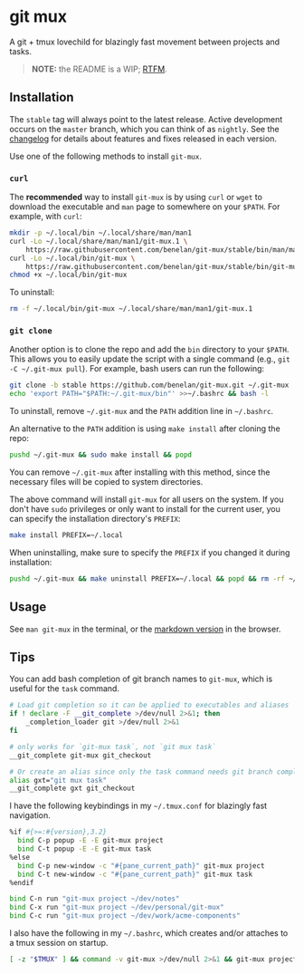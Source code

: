 # git mux

A git + tmux lovechild for blazingly fast movement between projects and tasks.

> **NOTE:** the README is a WIP; [RTFM](./docs/MANUAL.md).

## Installation

The `stable` tag will always point to the latest release. Active development
occurs on the `master` branch, which you can think of as `nightly`. See the
[changelog](./CHANGELOG.md) for details about features and fixes released in
each version.

Use one of the following methods to install `git-mux`.

### `curl`

The **recommended** way to install `git-mux` is by using `curl` or `wget` to download
the executable and `man` page to somewhere on your `$PATH`. For example, with
`curl`:

```sh
mkdir -p ~/.local/bin ~/.local/share/man/man1
curl -Lo ~/.local/share/man/man1/git-mux.1 \
    https://raw.githubusercontent.com/benelan/git-mux/stable/bin/man/man1/git-mux.1
curl -Lo ~/.local/bin/git-mux \
    https://raw.githubusercontent.com/benelan/git-mux/stable/bin/git-mux
chmod +x ~/.local/bin/git-mux
```

To uninstall:

```sh
rm -f ~/.local/bin/git-mux ~/.local/share/man/man1/git-mux.1
```

### `git clone`

Another option is to clone the repo and add the `bin` directory to your `$PATH`.
This allows you to easily update the script with a single command (e.g.,
`git -C ~/.git-mux pull`). For example, bash users can run the following:

```sh
git clone -b stable https://github.com/benelan/git-mux.git ~/.git-mux
echo 'export PATH="$PATH:~/.git-mux/bin"' >>~/.bashrc && bash -l
```

To uninstall, remove `~/.git-mux` and the `PATH` addition line in `~/.bashrc`.

An alternative to the `PATH` addition is using `make install` after cloning the
repo:

```sh
pushd ~/.git-mux && sudo make install && popd
```

You can remove `~/.git-mux` after installing with this method, since the
necessary files will be copied to system directories.

The above command will install `git-mux` for all users on the system. If you
don't have `sudo` privileges or only want to install for the current user, you
can specify the installation directory's `PREFIX`:

```sh
make install PREFIX=~/.local
```

When uninstalling, make sure to specify the `PREFIX` if you changed it during
installation:

```sh
pushd ~/.git-mux && make uninstall PREFIX=~/.local && popd && rm -rf ~/.git-mux
```

## Usage

See `man git-mux` in the terminal, or the [markdown version](./docs/MANUAL.md)
in the browser.

## Tips

You can add bash completion of git branch names to `git-mux`, which is useful
for the `task` command.

```sh
# Load git completion so it can be applied to executables and aliases
if ! declare -F __git_complete >/dev/null 2>&1; then
    _completion_loader git >/dev/null 2>&1
fi

# only works for `git-mux task`, not `git mux task`
__git_complete git-mux git_checkout

# Or create an alias since only the task command needs git branch completion
alias gxt="git mux task"
__git_complete gxt git_checkout
```

I have the following keybindings in my `~/.tmux.conf` for blazingly fast
navigation.

```sh
%if #{>=:#{version},3.2}
  bind C-p popup -E -E git-mux project
  bind C-t popup -E -E git-mux task
%else
  bind C-p new-window -c "#{pane_current_path}" git-mux project
  bind C-t new-window -c "#{pane_current_path}" git-mux task
%endif

bind C-n run "git-mux project ~/dev/notes"
bind C-x run "git-mux project ~/dev/personal/git-mux"
bind C-c run "git-mux project ~/dev/work/acme-components"
```

I also have the following in my `~/.bashrc`, which creates and/or attaches
to a tmux session on startup.

```sh
[ -z "$TMUX" ] && command -v git-mux >/dev/null 2>&1 && git-mux project "$PWD"
```
